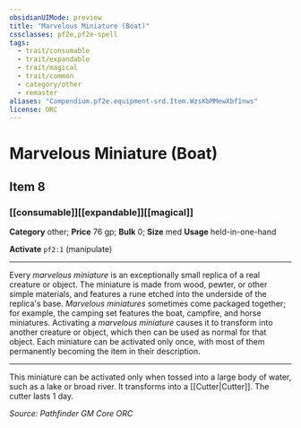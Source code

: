 ```yaml
---
obsidianUIMode: preview
title: "Marvelous Miniature (Boat)"
cssclasses: pf2e,pf2e-spell
tags:
  - trait/consumable
  - trait/expandable
  - trait/magical
  - trait/common
  - category/other
  - remaster
aliases: "Compendium.pf2e.equipment-srd.Item.WzsKbMMewXbf1nws"
license: ORC
---
```

# Marvelous Miniature (Boat)
## Item 8
### [[consumable]][[expandable]][[magical]]

**Category** other; 
**Price** 76 gp; 
**Bulk** 0; **Size** med
**Usage** held-in-one-hand

**Activate** `pf2:1` (manipulate)

* * *

Every _marvelous miniature_ is an exceptionally small replica of a real creature or object. The miniature is made from wood, pewter, or other simple materials, and features a rune etched into the underside of the replica's base. _Marvelous miniatures_ sometimes come packaged together; for example, the camping set features the boat, campfire, and horse miniatures. Activating a _marvelous miniature_ causes it to transform into another creature or object, which then can be used as normal for that object. Each miniature can be activated only once, with most of them permanently becoming the item in their description.

* * *

This miniature can be activated only when tossed into a large body of water, such as a lake or broad river. It transforms into a [[Cutter|Cutter]]. The cutter lasts 1 day.

*Source: Pathfinder GM Core*
*ORC*